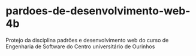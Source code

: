 # pardoes-de-desenvolvimento-web-4b
Protejo da disciplina padrões e desenvolvimento web do curso de Engenharia de Software do Centro universitário de Ourinhos 
